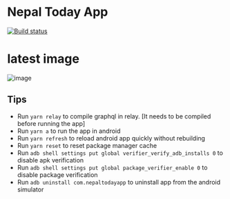 # Nepal Today App

[![Build status](https://build.appcenter.ms/v0.1/apps/dcdc5d16-bf47-4a9a-bec9-a4d30faa77a3/branches/ms-appcenter-integration/badge)](https://appcenter.ms)

# latest image
![image](https://user-images.githubusercontent.com/503803/52606570-16b19700-2e41-11e9-9240-ba39641242bf.png)

## Tips
* Run `yarn relay` to compile graphql in relay. [It needs to be compiled before running the app]
* Run `yarn a` to run the app in android
* Run `yarn refresh` to reload android app quickly without rebuilding
* Run `yarn reset` to reset package manager cache
* Run `adb shell settings put global verifier_verify_adb_installs 0` to disable apk verification
* Run `adb shell settings put global package_verifier_enable 0` to disable package verification
* Run `adb uninstall com.nepaltodayapp` to uninstall app from the android simulator
